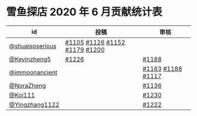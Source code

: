 # 雪鱼探店 2020 年 6 月贡献统计表

| id | 投稿 | 审核 |
| -- | --- | --- |
| [@shuaisoserious](https://github.com/shuaisoserious) | [#1105](/../../issues/1105) [#1126](/../../issues/1126) [#1152](/../../issues/1152) [#1179](/../../issues/1179) [#1200](/../../issues/1200) | |
| [@Kevinzheng5](https://github.com/Kevinzheng5) | [#1226](/../../issues/1226) | [#1188](/../../issues/1188) |
| [@immoonancient](https://github.com/immoonancient) | | [#1163](/../../issues/1163) [#1188](/../../issues/1188) [#1117](/../../issues/1117) |
| [@NoraZheng](https://github.com/NoraZheng) | | [#1136](/../../issues/1136) |
| [@Koi111](https://github.com/Koi111) | | [#1230](/../../issues/1230) |
| [@Yingzhang1122](https://github.com/Yingzhang1122) | | [#1222](/../../issues/1222) |